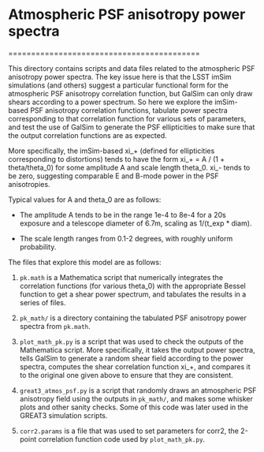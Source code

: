 # Atmospheric PSF anisotropy power spectra
==========================================

This directory contains scripts and data files related to the atmospheric PSF
anisotropy power spectra.  The key issue here is that the LSST imSim simulations
(and others) suggest a particular functional form for the atmospheric PSF
anisotropy correlation function, but GalSim can only draw shears according to a
power spectrum.  So here we explore the imSim-based PSF anisotropy correlation
functions, tabulate power spectra corresponding to that correlation function for
various sets of parameters, and test the use of GalSim to generate the PSF
ellipticities to make sure that the output correlation functions are as
expected.

More specifically, the imSim-based xi_+ (defined for ellipticities corresponding
to distortions) tends to have the form
xi_+ = A / (1 + theta/theta_0)
for some amplitude A and scale length theta_0.  xi_- tends to be zero,
suggesting comparable E and B-mode power in the PSF anisotropies.

Typical values for A and theta_0 are as follows:

- The amplitude A tends to be in the range 1e-4 to 8e-4 for a 20s exposure and a
  telescope diameter of 6.7m, scaling as 1/(t_exp * diam).

- The scale length ranges from 0.1-2 degrees, with roughly uniform probability.

The files that explore this model are as follows:

1. `pk.math` is a Mathematica script that numerically integrates the correlation
functions (for various theta_0) with the appropriate Bessel function to get a
shear power spectrum, and tabulates the results in a series of files.

2. `pk_math/` is a directory containing the tabulated PSF anisotropy power spectra
from `pk.math`.

3. `plot_math_pk.py` is a script that was used to check the outputs of the
Mathematica script.  More specifically, it takes the output power spectra, tells
GalSim to generate a random shear field according to the power spectra, computes
the shear correlation function xi_+, and compares it to the original one given
above to ensure that they are consistent.

4. `great3_atmos_psf.py` is a script that randomly draws an atmospheric PSF
anisotropy field using the outputs in `pk_math/`, and makes some whisker plots and
other sanity checks.  Some of this code was later used in the GREAT3 simulation
scripts.

5. `corr2.params` is a file that was used to set parameters for corr2, the 2-point
correlation function code used by `plot_math_pk.py`.
